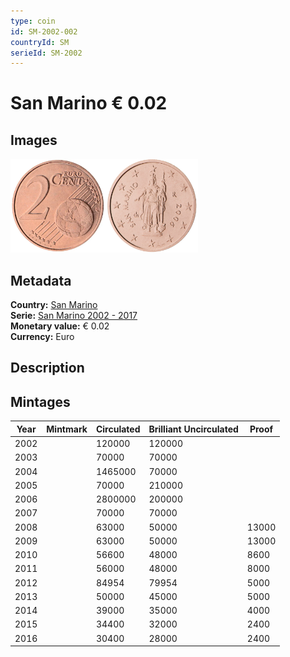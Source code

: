 ```yaml
---
type: coin
id: SM-2002-002
countryId: SM
serieId: SM-2002
---
```


# San Marino € 0.02

## Images

<img src="../../../Images/common-2002-002.webp" height="150" alt="Front image"><img src="Images/san marino-2002-002.webp" height="150" alt="Back image">

## Metadata

**Country:** [San Marino](../index.md)\
**Serie:** [San Marino 2002 - 2017](index.md)\
**Monetary value:** € 0.02\
**Currency:** Euro

## Description

## Mintages

| Year | Mintmark | Circulated | Brilliant Uncirculated | Proof |
| ---- | -------- | ---------- | ---------------------- | ----- |
| 2002 |          | 120000     | 120000                 |       |
| 2003 |          | 70000      | 70000                  |       |
| 2004 |          | 1465000    | 70000                  |       |
| 2005 |          | 70000      | 210000                 |       |
| 2006 |          | 2800000    | 200000                 |       |
| 2007 |          | 70000      | 70000                  |       |
| 2008 |          | 63000      | 50000                  | 13000 |
| 2009 |          | 63000      | 50000                  | 13000 |
| 2010 |          | 56600      | 48000                  | 8600  |
| 2011 |          | 56000      | 48000                  | 8000  |
| 2012 |          | 84954      | 79954                  | 5000  |
| 2013 |          | 50000      | 45000                  | 5000  |
| 2014 |          | 39000      | 35000                  | 4000  |
| 2015 |          | 34400      | 32000                  | 2400  |
| 2016 |          | 30400      | 28000                  | 2400  |
